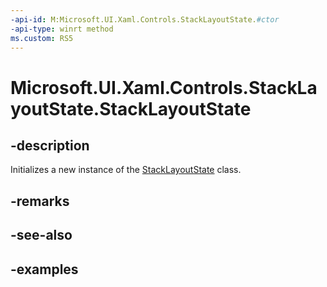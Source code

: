 ```yaml
---
-api-id: M:Microsoft.UI.Xaml.Controls.StackLayoutState.#ctor
-api-type: winrt method
ms.custom: RS5
---
```


<!-- Method syntax.
public StackLayoutState.StackLayoutState()
-->

# Microsoft.UI.Xaml.Controls.StackLayoutState.StackLayoutState

## -description

Initializes a new instance of the [StackLayoutState](stacklayoutstate.md) class.

## -remarks

## -see-also

## -examples

